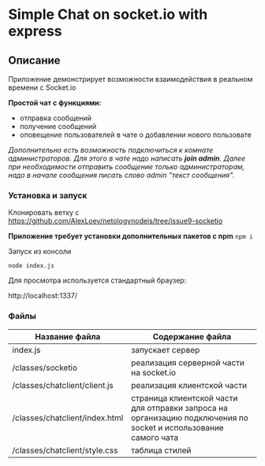 # Simple Chat on socket.io with express
## Описание
Приложение демонстрирует возможности взаимодействия в реальном времени с Socket.io

**Простой чат с функциями:**

* отправка сообщений
* получение сообщений
* оповещение пользователей в чате о добавлении нового пользовате

_Дополнительно есть возможность подключиться к комнате администраторов. Для этого в чате надо написать **join admin**. Далее при необходимости отправить сообщение только администраторам, надо в начале сообщения писать слово *admin* "текст сообщения"._

### Установка и запуск
Клонировать ветку с https://github.com/AlexLoev/netologynodejs/tree/issue9-socketio


**Приложение требует установки дополнительных пакетов с npm**
`npm i`

Запуск из консоли

`node index.js` 

Для просмотра используется стандартный браузер: 

http://localhost:1337/


### Файлы

Название файла                  | Содержание файла
--------------------------------|--------------------------------------------------
index.js                        | запускает сервер
/classes/socketio               | реализация серверной части на socket.io
/classes/chatclient/client.js   | реализация клиентской части
/classes/chatclient/index.html  | страница клиентской части для отправки запроса на организацию подключения по socket и использование самого чата
/classes/chatclient/style.css   | таблица стилей